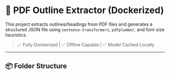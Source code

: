 # 📄 PDF Outline Extractor (Dockerized)

This project extracts outlines/headings from PDF files and generates a structured JSON file using `sentence-transformers`, `pdfplumber`, and font-size heuristics.

> ✅ Fully Dockerized | ✅ Offline Capable | ✅ Model Cached Locally

---

## 📦 Folder Structure
